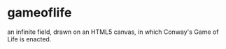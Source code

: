 # gameoflife

an infinite field, drawn on an HTML5 canvas, in which Conway's Game of Life is enacted.
